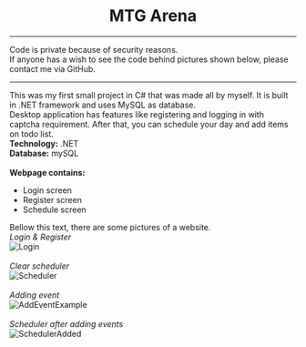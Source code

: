 <center><h1>MTG Arena</h1></center>
<hr>
Code is private because of security reasons. <br>
If anyone has a wish to see the code behind pictures shown below, please contact me via GitHub.
<hr>
This was my first small project in C# that was made all by myself. It is built in .NET framework and uses MySQL as database. <br>
Desktop application has features like registering and logging in with captcha requirement. After that, you can schedule your day and add items on todo list.
<br>
<b>Technology:</b> .NET <br>
<b>Database:</b> mySQL<br>
<br>
<b>Webpage contains:</b><br>
<ul>
  <li>Login screen</li>
  <li>Register screen</li>
  <li>Schedule screen</li>
</ul>

Bellow this text, there are some pictures of a website.<br>
*Login & Register*<br>
![Login](https://user-images.githubusercontent.com/35956934/77963230-4d649e00-72dd-11ea-9f1d-6ac1174dadd4.png)
<br>
<br>
*Clear scheduler*<br>
![Scheduler](https://user-images.githubusercontent.com/35956934/77963062-ffe83100-72dc-11ea-9f39-18e45168d5f4.png)
<br>
<br>
*Adding event*<br>
![AddEventExample](https://user-images.githubusercontent.com/35956934/77963075-04ace500-72dd-11ea-9a26-cb0f97833391.png)
<br>
<br>
*Scheduler after adding events*<br>
![SchedulerAdded](https://user-images.githubusercontent.com/35956934/77963064-01195e00-72dd-11ea-8620-31808caedcc4.png)
